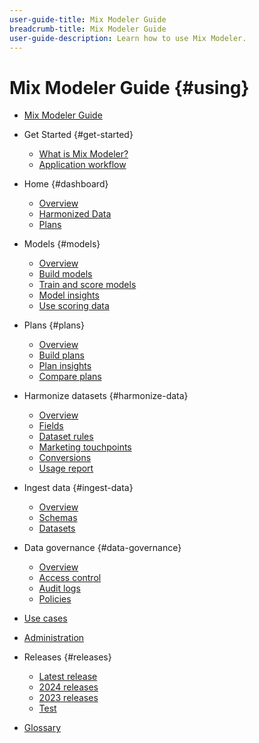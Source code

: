 ```yaml
---
user-guide-title: Mix Modeler Guide
breadcrumb-title: Mix Modeler Guide
user-guide-description: Learn how to use Mix Modeler.
---
```

# Mix Modeler Guide {#using}

+ [Mix Modeler Guide](/help/overview.md)

+ Get Started {#get-started}
  + [What is Mix Modeler?](/help/get-started/about.md)
  + [Application workflow](/help/get-started/workflow.md)

+ Home {#dashboard}
  + [Overview](/help/dashboard/overview.md)
  + [Harmonized Data](/help/dashboard/harmonized-data.md)
  + [Plans](/help/dashboard/plans.md)

+ Models {#models}
  + [Overview](/help/models/overview.md)
  + [Build models](/help/models/build.md)
  + [Train and score models](/help/models/train-score.md)
  + [Model insights](/help/models/insights.md)
  + [Use scoring data](/help/models/scoring-data.md)
  
+ Plans {#plans}
  + [Overview](/help/plans/overview.md)
  + [Build plans](/help/plans/build.md)
  + [Plan insights](/help/plans/insights.md)
  + [Compare plans](/help/plans/compare.md)
  
+ Harmonize datasets {#harmonize-data}
  + [Overview](/help/harmonize-data/overview.md)
  + [Fields](/help/harmonize-data/fields.md)
  + [Dataset rules](/help/harmonize-data/dataset-rules.md)
  + [Marketing touchpoints](/help/harmonize-data/marketing-touchpoints.md)
  + [Conversions](/help/harmonize-data/conversions.md)
  + [Usage report](/help/harmonize-data/usage-report.md)

+ Ingest data {#ingest-data}
  + [Overview](/help/ingest-data/overview.md)
  + [Schemas](/help/ingest-data/schemas.md)
  + [Datasets](/help/ingest-data/datasets.md)

+ Data governance {#data-governance}
  + [Overview](/help/data-governance/overview.md)
  + [Access control](/help/data-governance/access-controls.md)
  + [Audit logs](/help/data-governance/audit-logs.md)
  + [Policies](/help/data-governance/policies.md)

+ [Use cases](/help/main-guide/use-cases.md)

+ [Administration](/help/main-guide/administration.md)

+ Releases {#releases}
  + [Latest release](/help/releases/latest.md)
  + [2024 releases](/help/releases/2024.md)
  + [2023 releases](/help/releases/2023.md)
  + [Test](../releases/test.md)

+ [Glossary](/help/main-guide/glossary.md)
